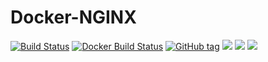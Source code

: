 # Docker-NGINX

[![Build Status](https://travis-ci.org/Cyconet/docker-nginx.svg?branch=development)](https://travis-ci.org/Cyconet/docker-nginx)
[![Docker Build Status](https://img.shields.io/docker/build/waja/nginx.svg)](https://hub.docker.com/r/waja/nginx/)
[![GitHub tag](https://img.shields.io/github/tag/Cyconet/docker-nginx.svg)](https://github.com/Cyconet/docker-nginx/tags)
[![](https://img.shields.io/docker/pulls/waja/nginx.svg)](https://hub.docker.com/r/waja/nginx/)
[![](https://img.shields.io/docker/stars/waja/nginx.svg)](https://hub.docker.com/r/waja/nginx/)
[![](https://img.shields.io/docker/automated/waja/nginx.svg)](https://hub.docker.com/r/waja/nginx/)

